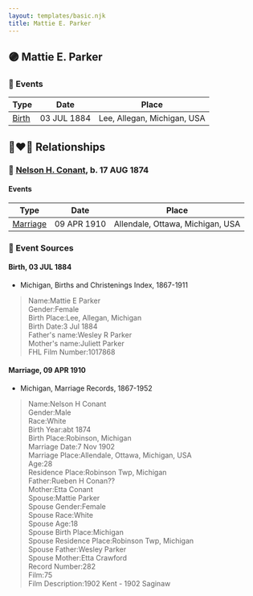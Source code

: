```yaml
---
layout: templates/basic.njk
title: Mattie E. Parker
---
```

## 🟣 Mattie E. Parker

### 📆 Events

Type | Date | Place
------ | ------ | ------
[Birth](#event-ff1f9de5-2616-43cc-8fb0-3c80d3d1e204) | 03 JUL 1884 | Lee, Allegan, Michigan, USA

## 👩‍❤️‍👨 Relationships

### 🔵 [Nelson H. Conant](/people/9/90473988), b. 17 AUG 1874

#### Events

Type | Date | Place
------ | ------ | ------
[Marriage](#event-910cbda2-c673-42f2-b2e7-30c0c044e464) | 09 APR 1910 | Allendale, Ottawa, Michigan, USA
### 📰 Event Sources

#### <a id="event-ff1f9de5-2616-43cc-8fb0-3c80d3d1e204"></a> Birth, 03 JUL 1884
* Michigan, Births and Christenings Index, 1867-1911
>   
  > Name:Mattie E Parker  
  > Gender:Female  
  > Birth Place:Lee, Allegan, Michigan  
  > Birth Date:3 Jul 1884  
  > Father's name:Wesley R Parker  
  > Mother's name:Juliett Parker  
  > FHL Film Number:1017868
#### <a id="event-910cbda2-c673-42f2-b2e7-30c0c044e464"></a> Marriage, 09 APR 1910
* Michigan, Marriage Records, 1867-1952
>   
  > Name:Nelson H Conant  
  > Gender:Male  
  > Race:White  
  > Birth Year:abt 1874  
  > Birth Place:Robinson, Michigan  
  > Marriage Date:7 Nov 1902  
  > Marriage Place:Allendale, Ottawa, Michigan, USA  
  > Age:28  
  > Residence Place:Robinson Twp, Michigan  
  > Father:Rueben H Conan??  
  > Mother:Etta Conant  
  > Spouse:Mattie Parker  
  > Spouse Gender:Female  
  > Spouse Race:White  
  > Spouse Age:18  
  > Spouse Birth Place:Michigan  
  > Spouse Residence Place:Robinson Twp, Michigan  
  > Spouse Father:Wesley Parker  
  > Spouse Mother:Etta Crawford  
  > Record Number:282  
  > Film:75  
  > Film Description:1902 Kent - 1902 Saginaw
